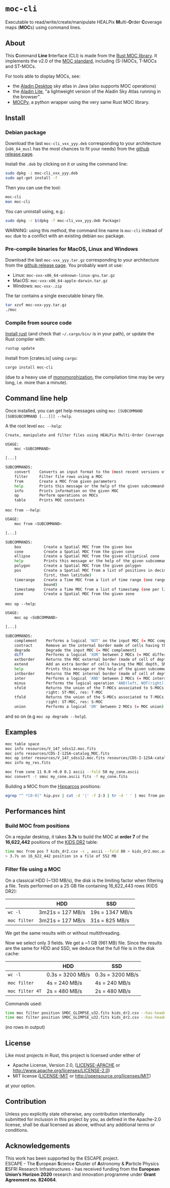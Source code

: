 <meta charset="utf-8"/>

# `moc-cli`

Executable to read/write/create/manipulate HEALPix **M**ulti-**O**rder **C**overage maps (**MOC**s) using command lines.


## About

This **C**ommand **Line** **I**nterface (CLI) is made from the [Rust MOC library](https://github.com/cds-astro/cds-moc-rust).
It implements the v2.0 of the [MOC standard](https://ivoa.net/documents/MOC/),
including (S-)MOCs, T-MOCs and ST-MOCs.

For tools able to display MOCs, see:
* the [Aladin Desktop](https://aladin.u-strasbg.fr/) sky atlas in Java (also supports MOC operations)
* the [Aladin Lite](https://aladin.u-strasbg.fr/AladinLite/), "a lightweight version of the Aladin Sky Atlas running in the browser".
* [MOCPy](https://cds-astro.github.io/mocpy/), a python wrapper using the very same Rust MOC library.

## Install

### Debian package

Download the last `moc-cli_vxx_yyy.deb` corresponding to your architecture 
(`x86_64_musl` has the most chances to fit your needs)
from the [github release page](https://github.com/cds-astro/cds-moc-rust/releases).

Install the `.deb` by clicking on it or using the command line:
```bash
sudo dpkg -i moc-cli_vxx_yyy.deb
sudo apt-get install -f
```

Then you can use the tool:
```bash
moc-cli
man moc-cli
```

You can uninstall using, e.g.:
```bash
sudo dpkg -r $(dpkg -f moc-cli_vxx_yyy.deb Package)
```

WARNING: using this method, the command line name is `moc-cli` instead of `moc` due to a conflict with an existing debian `moc` package.


### Pre-compile binaries for MacOS, Linux and Windows

Download the last `moc-vxx_yyy.tar.gz` corresponding to your architecture 
from the [github release page](https://github.com/cds-astro/cds-moc-rust/releases).
You probably want ot use:
* Linux: `moc-vxx-x86_64-unknown-linux-gnu.tar.gz`
* MacOS: `moc-vxx-x86_64-apple-darwin.tar.gz`
* Windows: `moc-vxx-.zip`

The tar contains a single executable binary file.
```bash
tar xzvf moc-vxx-yyy.tar.gz
./moc
```

### Compile from source code

[Install rust](https://www.rust-lang.org/tools/install)
(and check that `~/.cargo/bin/` is in your path),
or update the Rust compiler with:
```bash
rustup update
``` 

Install from [crates.io] using `cargo`:
```bash
cargo install moc-cli
```
(due to a heavy use of [monomorphization](https://en.wikipedia.org/wiki/Monomorphization),
the compilation time may be very long, i.e. more than a minute).


## Command line help

Once installed, you can get help messages using `moc [SUBCOMMAND [SUBSUBCOMMAND [...]]] --help`. 

A the root level `moc --help`:
```bash
Create, manipulate and filter files using HEALPix Multi-Order Coverage maps (MOCs).

USAGE:
    moc <SUBCOMMAND>

[...]

SUBCOMMANDS:
    convert    Converts an input format to the (most recent versions of) an output format
    filter     Filter file rows using a MOC
    from       Create a MOC from given parameters
    help       Prints this message or the help of the given subcommand(s)
    info       Prints information on the given MOC
    op         Perform operations on MOCs
    table      Prints MOC constants
```

`moc from --help`:
```bash
USAGE:
    moc from <SUBCOMMAND>

[...]

SUBCOMMANDS:
    box          Create a Spatial MOC from the given box
    cone         Create a Spatial MOC from the given cone
    ellipse      Create a Spatial MOC from the given elliptical cone
    help         Prints this message or the help of the given subcommand(s)
    polygon      Create a Spatial MOC from the given polygon
    pos          Create a Spatial MOC from a list of positions in decimal degrees (one pair per line, longitude
                 first, then latitude)
    timerange    Create a Time MOC from a list of time range (one range per line, lower bound first, then upper
                 bound)
    timestamp    Create a Time MOC from a list of timestamp (one per line)
    zone         Create a Spatial MOC from the given zone
```

`moc op --help`:
```bash
USAGE:
    moc op <SUBCOMMAND>

[...]

SUBCOMMANDS:
    complement    Performs a logical 'NOT' on the input MOC (= MOC complement)
    contract      Remove an the internal border made of cells having the MOC depth, SMOC only
    degrade       Degrade the input MOC (= MOC complement)
    diff          Performs a logical 'XOR' between 2 MOCs (= MOC difference)
    extborder     Returns the MOC external border (made of cell of depth the MOC depth), SMOC only
    extend        Add an extra border of cells having the MOC depth, SMOC only
    help          Prints this message or the help of the given subcommand(s)
    intborder     Returns the MOC internal border (made of cell of depth the MOC depth), SMOC only
    inter         Performs a logical 'AND' between 2 MOCs (= MOC intersection)
    minus         Performs the logical operation 'AND(left, NOT(right))' between 2 MOCs (= left minus right)
    sfold         Returns the union of the T-MOCs associated to S-MOCs intersecting the given S-MOC. Left: S-MOC,
                  right: ST-MOC, res: T-MOC
    tfold         Returns the union of the S-MOCs associated to T-MOCs intersecting the given T-MOC. Left: T-MOC,
                  right: ST-MOC, res: S-MOC
    union         Performs a logical 'OR' between 2 MOCs (= MOC union)
```

and so on (e.g `moc op degrade --help`).

## Examples

```bash
moc table space
moc info resources/V_147_sdss12.moc.fits
moc info resources/CDS-I-125A-catalog_MOC.fits
moc op inter resources/V_147_sdss12.moc.fits resources/CDS-I-125A-catalog_MOC.fits fits my_res.fits
moc info my_res.fits

moc from cone 11 0.0 +0.0 0.1 ascii --fold 50 my_cone.ascii
moc convert -t smoc my_cone.ascii fits -f my_cone.fits
```

Building a MOC from the [Hipparcos](https://vizier.u-strasbg.fr/viz-bin/VizieR-3?-source=I/239/hip_main&-out.max=50&-out.form=HTML%20Table&-out.add=_r&-out.add=_RAJ,_DEJ&-sort=_r&-oc.form=sexa)
positions:
```bash
egrep "^ *[0-9]" hip.psv | cut -d '|' -f 2-3 | tr -d ' ' | moc from pos 5 - --separator '|' ascii
```

## Performances hint

### Build MOC from positions

On a regular desktop, it takes **3.7s** to build the MOC at **order 7** of the **16,622,442** positions of the
[KIDS DR2](https://vizier.u-strasbg.fr/viz-bin/VizieR-3?-source=II/344&-out.max=50&-out.form=HTML%20Table&-out.add=_r&-out.add=_RAJ,_DEJ&-sort=_r&-oc.form=sexa)
table:
```bash
time moc from pos 7 kids_dr2.csv -s , ascii --fold 80 > kids_dr2.moc.ascii
> 3.7s on 16_622_442 position in a file of 552 MB
```

### Filter file using a MOC

On a classical HDD (~130 MB/s), the disk is the limiting factor when filtering a file.
Tests performed on a 25 GB file containing 16_622_443 rows (KIDS DR2):

|              |       HDD        |       SSD       |
|--------------|------------------|-----------------|
| `wc -l`      | 3m21s = 127 MB/s | 19s = 1347 MB/s |
| `moc filter` | 3m21s = 127 MB/s | 31s =  825 MB/s |

We get the same results with or without multithreading.  

Now we select only 3 fields. We get a ~1 GB (961 MB) file.
Since the results are the same for HDD and SSD, we deduce that the full file is in the disk cache:

|                 |       HDD        |       SSD       |
|-----------------|------------------|-----------------|
| `wc -l`         | 0.3s = 3200 MB/s | 0.3s = 3200 MB/s |
| `moc filter`    | 4s   =  240 MB/s | 4s   =  240 MB/s |
| `moc filter 4T` | 2s   =  480 MB/s | 2s   =  480 MB/s |

Commands used:
```bash
time moc filter position SMOC_GLIMPSE_u32.fits kids_dr2.csv --has-header --lon RAJ2000 --lat DECJ2000 > /dev/null
time moc filter position SMOC_GLIMPSE_u32.fits kids_dr2.csv --has-header --lon RAJ2000 --lat DECJ2000 --n-threads 4 > /dev/null
```
(no rows in output)


## License

Like most projects in Rust, this project is licensed under either of

* Apache License, Version 2.0, ([LICENSE-APACHE](LICENSE-APACHE) or
  http://www.apache.org/licenses/LICENSE-2.0)
* MIT license ([LICENSE-MIT](LICENSE-MIT) or
  http://opensource.org/licenses/MIT)

at your option.


## Contribution

Unless you explicitly state otherwise, any contribution intentionally submitted
for inclusion in this project by you, as defined in the Apache-2.0 license,
shall be dual licensed as above, without any additional terms or conditions.


## Acknowledgements

This work has been supported by the ESCAPE project.  
ESCAPE - The **E**uropean **S**cience **C**luster of **A**stronomy & **P**article Physics **E**SFRI Research Infrastructures -
has received funding from the **European Union’s Horizon 2020** research and innovation programme under **Grant Agreement no. 824064**.

